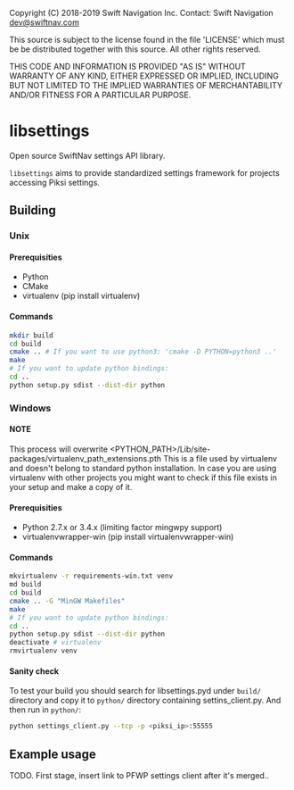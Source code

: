 Copyright (C) 2018-2019 Swift Navigation Inc.
Contact: Swift Navigation <dev@swiftnav.com>

This source is subject to the license found in the file 'LICENSE' which must
be be distributed together with this source. All other rights reserved.

THIS CODE AND INFORMATION IS PROVIDED "AS IS" WITHOUT WARRANTY OF ANY KIND,
EITHER EXPRESSED OR IMPLIED, INCLUDING BUT NOT LIMITED TO THE IMPLIED
WARRANTIES OF MERCHANTABILITY AND/OR FITNESS FOR A PARTICULAR PURPOSE.

# libsettings

Open source SwiftNav settings API library.

`libsettings` aims to provide standardized settings framework for projects accessing Piksi settings.

## Building

### Unix

#### Prerequisities

* Python
* CMake
* virtualenv (pip install virtualenv)

#### Commands

``` sh
mkdir build
cd build
cmake .. # If you want to use python3: 'cmake -D PYTHON=python3 ..'
make
# If you want to update python bindings:
cd ..
python setup.py sdist --dist-dir python
```

### Windows

#### NOTE

This process will overwrite <PYTHON_PATH>/Lib/site-packages/virtualenv_path_extensions.pth
This is a file used by virtualenv and doesn't belong to standard python installation.
In case you are using virtualenv with other projects you might want to check if this file
exists in your setup and make a copy of it.

#### Prerequisities

* Python 2.7.x or 3.4.x (limiting factor mingwpy support)
* virtualenvwrapper-win (pip install virtualenvwrapper-win)

#### Commands

``` sh
mkvirtualenv -r requirements-win.txt venv
md build
cd build
cmake .. -G "MinGW Makefiles"
make
# If you want to update python bindings:
cd ..
python setup.py sdist --dist-dir python
deactivate # virtualenv
rmvirtualenv venv
```

#### Sanity check

To test your build you should search for libsettings.pyd under `build/` directory
and copy it to `python/` directory containing settins_client.py. And then run in `python/`:

``` sh
python settings_client.py --tcp -p <piksi_ip>:55555
```

## Example usage

TODO. First stage, insert link to PFWP settings client after it's merged..
